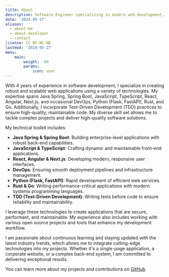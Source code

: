 ```yaml
---
title: About
description: Software Engineer specializing in modern web development, TDD, and DevOps
date: '2024-05-27'
aliases:
  - about-me
  - about-developer
  - contact
license: CC BY-NC-ND
lastmod: '2024-05-27'
menu:
    main: 
        weight: -90
        params:
            icon: user
---
```


With 4 years of experience in software development, I specialize in creating robust and scalable web applications using a variety of technologies. My expertise spans Java Spring, Spring Boot, JavaScript, TypeScript, React, Angular, Next.js, and occasional DevOps, Python (Flask, FastAPI), Rust, and Go. Additionally, I incorporate Test-Driven Development (TDD) practices to ensure high-quality, maintainable code. My diverse skill set allows me to tackle complex projects and deliver high-quality software solutions.

My technical toolkit includes:

* **Java Spring & Spring Boot**: Building enterprise-level applications with robust back-end capabilities.
* **JavaScript & TypeScript**: Crafting dynamic and maintainable front-end applications.
* **React, Angular & Next.js**: Developing modern, responsive user interfaces.
* **DevOps**: Ensuring smooth deployment pipelines and infrastructure management.
* **Python (Flask, FastAPI)**: Rapid development of efficient web services.
* **Rust & Go**: Writing performance-critical applications with modern systems programming languages.
* **TDD (Test-Driven Development)**: Writing tests before code to ensure reliability and maintainability.

I leverage these technologies to create applications that are secure, performant, and maintainable. My experience also includes working with various open source projects and tools that enhance my development workflow.

I am passionate about continuous learning and staying updated with the latest industry trends, which allows me to integrate cutting-edge technologies into my projects. Whether it's a single-page application, a corporate website, or a complex back-end system, I am committed to delivering exceptional results.

You can learn more about my projects and contributions on [GitHub](https://github.com/Ardouz11).